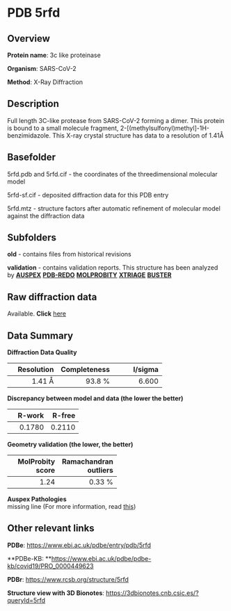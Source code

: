 # PDB 5rfd

## Overview

**Protein name**: 3c like proteinase

**Organism**: SARS-CoV-2

**Method**: X-Ray Diffraction

## Description

Full length 3C-like protease from SARS-CoV-2 forming a dimer. This protein is bound to a small molecule fragment, 2-[(methylsulfonyl)methyl]-1H-benzimidazole. This X-ray crystal structure has data to a resolution of 1.41Å

## Basefolder

5rfd.pdb and 5rfd.cif - the coordinates of the threedimensional molecular model

5rfd-sf.cif - deposited diffraction data for this PDB entry

5rfd.mtz - structure factors after automatic refinement of molecular model against the diffraction data

## Subfolders



**old** - contains files from historical revisions

**validation** - contains validation reports. This structure has been analyzed by [**AUSPEX**](https://github.com/thorn-lab/coronavirus_structural_task_force/tree/master/pdb/3c_like_proteinase/SARS-CoV-2/5rfd/validation/auspex) [**PDB-REDO**](https://github.com/thorn-lab/coronavirus_structural_task_force/tree/master/pdb/3c_like_proteinase/SARS-CoV-2/5rfd/validation/pdb-redo) [**MOLPROBITY**](https://github.com/thorn-lab/coronavirus_structural_task_force/tree/master/pdb/3c_like_proteinase/SARS-CoV-2/5rfd/validation/molprobity) [**XTRIAGE**](https://github.com/thorn-lab/coronavirus_structural_task_force/blob/master/pdb/3c_like_proteinase/SARS-CoV-2/5rfd/validation/Xtriage_output.log) [**BUSTER**](https://www.globalphasing.com/buster/wiki/index.cgi?Covid19Pdb5RFD) 



## Raw diffraction data

Available. **Click** [here](https://zenodo.org/record/3731341) 

## Data Summary
**Diffraction Data Quality**

|   | Resolution | Completeness| I/sigma |
|---|-------------:|----------------:|--------------:|
|   |1.41 Å|93.8  %|<img width=50/>6.600|

**Discrepancy between model and data (the lower the better)**

|   | **R-work**| **R-free**   
|---|-------------:|----------------:|           
||  0.1780|  0.2110|

**Geometry validation (the lower, the better)**

|   |**MolProbity<br>score**| **Ramachandran<br>outliers** 
|---|-------------:|----------------:|
||  1.24|  0.33 %|

**Auspex Pathologies**<br> missing line (For more information, read [this](https://github.com/thorn-lab/coronavirus_structural_task_force/blob/master/pdb/3c_like_proteinase/SARS-CoV-2/5rfd/validation/auspex/5rfd_auspex_comments.txt))

 



## Other relevant links 
**PDBe**:  https://www.ebi.ac.uk/pdbe/entry/pdb/5rfd

**PDBe-KB: **https://www.ebi.ac.uk/pdbe/pdbe-kb/covid19/PRO_0000449623 
 
**PDBr**: https://www.rcsb.org/structure/5rfd 

**Structure view with 3D Bionotes**: https://3dbionotes.cnb.csic.es/?queryId=5rfd

